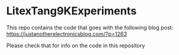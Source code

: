 # LitexTang9KExperiments

This repo contains the code that goes with the following blog post: https://justanotherelectronicsblog.com/?p=1263

Please check that for info on the code in this repository
